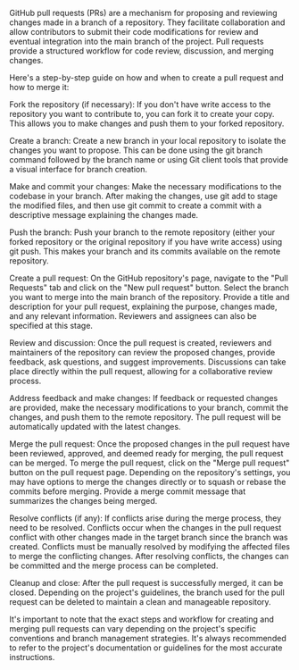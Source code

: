 
GitHub pull requests (PRs) are a mechanism for proposing and reviewing changes made in a branch of a repository. They facilitate collaboration and allow contributors to submit their code modifications for review and eventual integration into the main branch of the project. Pull requests provide a structured workflow for code review, discussion, and merging changes.

Here's a step-by-step guide on how and when to create a pull request and how to merge it:

Fork the repository (if necessary): If you don't have write access to the repository you want to contribute to, you can fork it to create your copy. This allows you to make changes and push them to your forked repository.

Create a branch: Create a new branch in your local repository to isolate the changes you want to propose. This can be done using the git branch command followed by the branch name or using Git client tools that provide a visual interface for branch creation.

Make and commit your changes: Make the necessary modifications to the codebase in your branch. After making the changes, use git add to stage the modified files, and then use git commit to create a commit with a descriptive message explaining the changes made.

Push the branch: Push your branch to the remote repository (either your forked repository or the original repository if you have write access) using git push. This makes your branch and its commits available on the remote repository.

Create a pull request: On the GitHub repository's page, navigate to the "Pull Requests" tab and click on the "New pull request" button. Select the branch you want to merge into the main branch of the repository. Provide a title and description for your pull request, explaining the purpose, changes made, and any relevant information. Reviewers and assignees can also be specified at this stage.

Review and discussion: Once the pull request is created, reviewers and maintainers of the repository can review the proposed changes, provide feedback, ask questions, and suggest improvements. Discussions can take place directly within the pull request, allowing for a collaborative review process.

Address feedback and make changes: If feedback or requested changes are provided, make the necessary modifications to your branch, commit the changes, and push them to the remote repository. The pull request will be automatically updated with the latest changes.

Merge the pull request: Once the proposed changes in the pull request have been reviewed, approved, and deemed ready for merging, the pull request can be merged. To merge the pull request, click on the "Merge pull request" button on the pull request page. Depending on the repository's settings, you may have options to merge the changes directly or to squash or rebase the commits before merging. Provide a merge commit message that summarizes the changes being merged.

Resolve conflicts (if any): If conflicts arise during the merge process, they need to be resolved. Conflicts occur when the changes in the pull request conflict with other changes made in the target branch since the branch was created. Conflicts must be manually resolved by modifying the affected files to merge the conflicting changes. After resolving conflicts, the changes can be committed and the merge process can be completed.

Cleanup and close: After the pull request is successfully merged, it can be closed. Depending on the project's guidelines, the branch used for the pull request can be deleted to maintain a clean and manageable repository.

It's important to note that the exact steps and workflow for creating and merging pull requests can vary depending on the project's specific conventions and branch management strategies. It's always recommended to refer to the project's documentation or guidelines for the most accurate instructions.